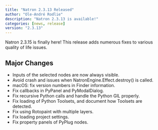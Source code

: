 ```yaml
---
title: "Natron 2.3.13 Released"
author: "Ole-André Rodlie"
description: "Natron 2.3.13 is available!"
categories: [news, release]
version: "2.3.13"
---
```


Natron 2.3.15 is finally here!  This release adds numerous fixes to various quality of life issues.

## Major Changes
- Inputs of the selected nodes are now always visible.
- Avoid crash and issues when NatronEngine.Effect.destroy() is called.
- macOS: fix version numbers in Finder information.
- Fix callbacks in PyPanel and PyModalDialog.
- Fix recursive Python calls and handle the Python GIL properly.
- Fix loading of Python Toolsets, and document how Toolsets are detected.
- Fix using Rotopaint with multiple layers.
- Fix loading project settings.
- Fix property panels of PyPlug nodes.
